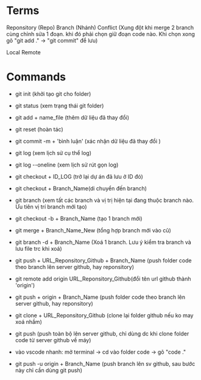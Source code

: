 # Terms

Reponsitory (Repo)
Branch (Nhánh)
Conflict (Xung đột khi merge 2 branch cùng chỉnh sửa 1 đoạn. khi đó phải chọn giữ đoạn code nào. Khi chọn xong gõ "git add ." -> "git commit" để lưu)

Local
Remote

# Commands

- git init (khởi tạo git cho folder)
- git status (xem trạng thái git folder)
- git add + name_file (thêm dữ liệu đã thay đổi)
- git reset (hoàn tác)
- git commit -m + 'bình luận' (xác nhận dữ liệu đã thay đổi )
- git log (xem lịch sử cụ thể log)
- git log --oneline (xem lịch sử rút gọn log)
- git checkout + ID_LOG (trở lại dự án đã lưu ở ID đó) 
- git checkout + Branch_Name(di chuyển đến branch)
- git branch (xem tất các branch và vị trị hiện tại đang thuộc branch nào. Ưu tiên vị trí branch mới tạo)
- git checkout -b + Branch_Name (tạo 1 branch mới)
- git merge + Branch_Name_New (tổng hợp branch mới vào cũ)
- git branch -d + Branch_Name (Xoá 1 branch. Lưu ý kiểm tra branch và lưu file trc khi xoá)


- git push + URL_Reponsitory_Github + Branch_Name (push folder code theo branch lên server github, hay reponsitory)
- git remote add origin URL_Reponsitory_Github(đổi tên url github thành 'origin')
- git push + origin + Branch_Name (push folder code theo branch lên server github, hay reponsitory)

- git clone + URL_Reponsitory_Github (clone lại folder github nếu ko may xoá nhầm)
- git push (push toàn bộ lên server github, chỉ dùng dc khi clone folder code từ server github về máy)
- vào vscode nhanh: mở terminal -> cd vào folder code -> gõ "code ."

- git push -u origin + Branch_Name (push branch lên sv github, sau bước này chỉ cần dùng git push)

